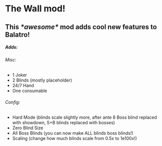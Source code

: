 # **The Wall mod!**

## This *\*awesome\** mod adds cool new features to Balatro!

##### Adds:

###### Misc:

* 1 Joker
* 2 Blinds (mostly placeholder)
* 24/7 Hand
* One consumable

###### Config:

* Hard Mode (blinds scale slightly more, after ante 8 Boss blind replaced with showdown, S+B blinds replaced with bosses)
* Zero Blind Size
* All Boss Blinds (you can now make ALL blinds boss blinds!)
* Scaling (change how much blinds scale from 0.5x to 1e100x!)
